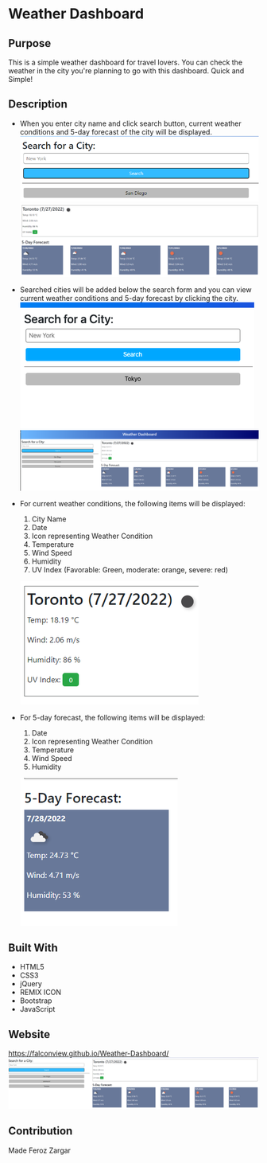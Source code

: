 # Weather Dashboard

## Purpose

This is a simple weather dashboard for travel lovers. You can check the weather in the city you're planning to go with this dashboard. Quick and Simple!

## Description

- When you enter city name and click search button, current weather conditions and 5-day forecast of the city will be displayed.<br/>
  ![alt text](./Assets/Images/screenshot_02_search-form.png)
  ![alt text](./Assets/Images/screenshot_02_search-result.png)
- Searched cities will be added below the search form and you can view current weather conditions and 5-day forecast by clicking the city.<br/>
  ![alt text](./Assets/Images/screenshot_03_search-history.png)
  ![alt text](./Assets/Images/screenshot_03_search-history-result.png)
- For current weather conditions, the following items will be displayed:

  1. City Name
  2. Date
  3. Icon representing Weather Condition
  4. Temperature
  5. Wind Speed
  6. Humidity
  7. UV Index (Favorable: Green, moderate: orange, severe: red)<br/>

  ![alt text](./Assets/Images/screenshot_04_current-weather.png)

- For 5-day forecast, the following items will be displayed:

  1. Date
  2. Icon representing Weather Condition
  3. Temperature
  4. Wind Speed
  5. Humidity<br/>

  ![alt text](./Assets/Images/screenshot_05_forecast-weather.png)

## Built With

- HTML5
- CSS3
- jQuery
- REMIX ICON
- Bootstrap
- JavaScript

## Website

https://falconview.github.io/Weather-Dashboard/<br/>
![alt text](./Assets/Images/screenshot_01_main.png)

## Contribution

Made Feroz Zargar

